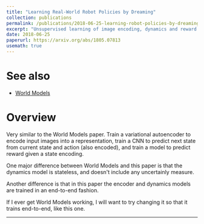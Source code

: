 ```yaml
---
title: "Learning Real-World Robot Policies by Dreaming"
collection: publications
permalink: /publications/2018-06-25-learning-robot-policies-by-dreaming
excerpt: "Unsupervised learning of image encoding, dynamics and reward models."
date: 2018-06-25
paperurl: https://arxiv.org/abs/1805.07813
usemath: true
---
```


# See also 

* [World Models](/publications/2018-04-09-world-models)

# Overview

Very similar to the World Models paper. Train a variational autoencoder to encode input images into a representation, train a CNN to predict next state from current state and action (also encoded), and train a model to predict reward given a state encoding.

One major difference between World Models and this paper is that the dynamics model is stateless, and doesn't include any uncertainly measure.

Another difference is that in this paper the encoder and dynamics models are trained in an end-to-end fashion.

If I ever get World Models working, I will want to try changing it so that it trains end-to-end, like this one.

---
